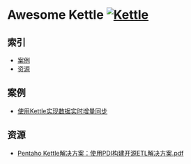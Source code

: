 # Awesome Kettle [![Kettle](https://img.shields.io/badge/kettle-v7.1-orange.svg)](https://help.pentaho.com/Documentation/7.1) 

## 索引
<!-- TOC -->
- [案例](#案例)
- [资源](#资源)
<!-- /TOC -->

## 案例
- [使用Kettle实现数据实时增量同步](./案例/01_使用Kettle实现数据实时增量同步)

## 资源

- [Pentaho Kettle解决方案：使用PDI构建开源ETL解决方案.pdf](https://pan.baidu.com/s/1tuT7HzwSXo6Dmte6R03ngg)